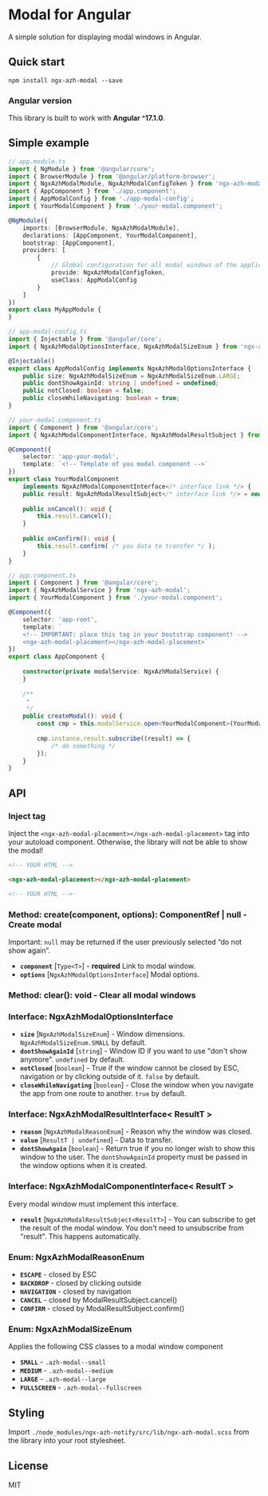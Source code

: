 # Modal for Angular

A simple solution for displaying modal windows in Angular.

## Quick start

```
npm install ngx-azh-modal --save
```

### Angular version

This library is built to work with **Angular ^17.1.0**.

## Simple example

```TypeScript
// app.module.ts
import { NgModule } from '@angular/core';
import { BrowserModule } from '@angular/platform-browser';
import { NgxAzhModalModule, NgxAzhModalConfigToken } from 'ngx-azh-modal';
import { AppComponent } from './app.component';
import { AppModalConfig } from './app-modal-config';
import { YourModalComponent } from './your-modal.component';

@NgModule({
    imports: [BrowserModule, NgxAzhModalModule],
    declarations: [AppComponent, YourModalComponent],
    bootstrap: [AppComponent],
    providers: [
        {
            // Global configuration for all modal windows of the application
            provide: NgxAzhModalConfigToken,
            useClass: AppModalConfig
        }
    ]
})
export class MyAppModule {
}
```

```TypeScript
// app-modal-config.ts
import { Injectable } from '@angular/core';
import { NgxAzhModalOptionsInterface, NgxAzhModalSizeEnum } from 'ngx-azh-modal';

@Injectable()
export class AppModalConfig implements NgxAzhModalOptionsInterface {
    public size: NgxAzhModalSizeEnum = NgxAzhModalSizeEnum.LARGE;
    public dontShowAgainId: string | undefined = undefined;
    public notClosed: boolean = false;
    public closeWhileNavigating: boolean = true;
}
```

```Typescript
// your-modal.component.ts
import { Component } from '@angular/core';
import { NgxAzhModalComponentInterface, NgxAzhModalResultSubject } from 'ngx-azh-modal';

@Component({
    selector: 'app-your-modal',
    template: `<!-- Template of you modal component -->`
})
export class YourModalComponent
    implements NgxAzhModalComponentInterface</* interface link */> {
    public result: NgxAzhModalResultSubject</* interface link */> = new NgxAzhModalResultSubject</* interface link */>();
    
    public onCancel(): void {
        this.result.cancel();
    }
    
    public onConfirm(): void {
        this.result.confirm( /* you data to transfer */ );
    }
}
```

```TypeScript
// app.component.ts
import { Component } from '@angular/core';
import { NgxAzhModalService } from 'ngx-azh-modal';
import { YourModalComponent } from './your-modal.component';

@Component({
    selector: 'app-root',
    template: `
    <!-- IMPORTANT: place this tag in your bootstrap component! -->
    <ngx-azh-modal-placement></ngx-azh-modal-placement>`
})
export class AppComponent {
    
    constructor(private modalService: NgxAzhModalService) {
    }
    
    /**
     *
     */
    public createModal(): void {
        const cmp = this.modalService.open<YourModalComponent>(YourModalComponent);
        
        cmp.instance.result.subscribe((result) => {
            /* do something */
        });
    }
}
```

## API

### Inject tag

Inject the `<ngx-azh-modal-placement></ngx-azh-modal-placement>` tag into your autoload component. Otherwise, the library will not be able to show the modal!

```HTML
<!-- YOUR HTML -->

<ngx-azh-modal-placement></ngx-azh-modal-placement>

<!-- YOUR HTML -->
```
### Method: create(component, options): ComponentRef <T> | null - Create modal

Important: `null` may be returned if the user previously selected “do not show again”.

* **`component`** [`Type<T>`] - **required** Link to modal window.
* **`options`** [`NgxAzhModalOptionsInterface`] Modal options.

### Method: clear(): void - Clear all modal windows

### Interface: NgxAzhModalOptionsInterface

* **`size`** [`NgxAzhModalSizeEnum`] - Window dimensions. `NgxAzhModalSizeEnum.SMALL` by default.
* **`dontShowAgainId`** [`string`] - Window ID if you want to use "don't show anymore". `undefined` by default.
* **`notClosed`** [`boolean`] - True if the window cannot be closed by ESC, navigation or by clicking outside of it. `false` by default.
* **`closeWhileNavigating`** [`boolean`] - Close the window when you navigate the app from one route to another. `true` by default.

### Interface: NgxAzhModalResultInterface< ResultT >

* **`reason`** [`NgxAzhModalReasonEnum`] - Reason why the window was closed.
* **`value`** [`ResultT | undefined`] - Data to transfer.
* **`dontShowAgain`** [`boolean`] - Return true if you no longer wish to show this window to the user. The `dontShowAgainId` property must be passed in the window options when it is created.

### Interface: NgxAzhModalComponentInterface< ResultT >

Every modal window must implement this interface.

* **`result`** [`NgxAzhModalResultSubject<ResultT>`] - You can subscribe to get the result of the modal window. You don't need to unsubscribe from "result". This happens automatically.

### Enum: NgxAzhModalReasonEnum

* **`ESCAPE`** - closed by ESC
* **`BACKDROP`** - closed by clicking outside
* **`NAVIGATION`** - closed by navigation
* **`CANCEL`** - closed by ModalResultSubject.cancel()
* **`CONFIRM`** - closed by ModalResultSubject.confirm()

### Enum: NgxAzhModalSizeEnum

Applies the following CSS classes to a modal window component

* **`SMALL`** - `.azh-modal--small`
* **`MEDIUM`** - `.azh-modal--medium`
* **`LARGE`** - `.azh-modal--large`
* **`FULLSCREEN`** - `.azh-modal--fullscreen`

## Styling

Import `./node_modules/ngx-azh-notify/src/lib/ngx-azh-modal.scss` from the library into your root stylesheet.

## License

MIT
